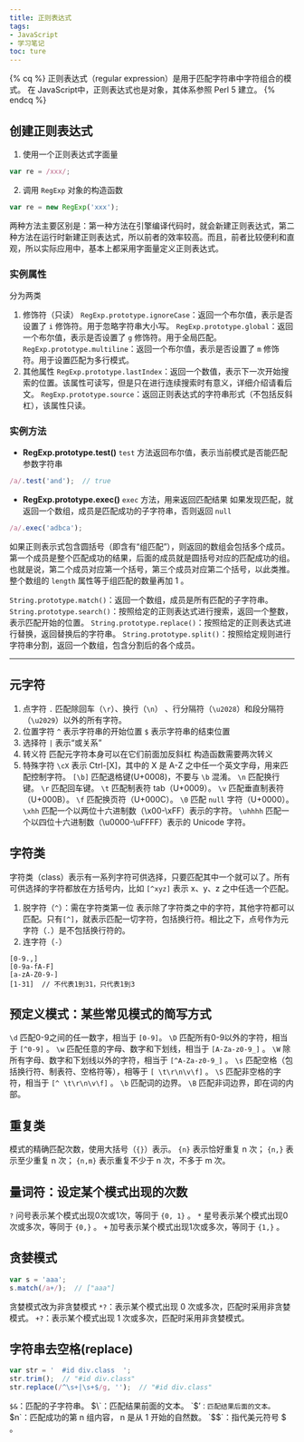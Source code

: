```yaml
---
title: 正则表达式
tags:
- JavaScript
- 学习笔记
toc: ture
---
```


{% cq %}
正则表达式（regular expression）是用于匹配字符串中字符组合的模式。
在 JavaScript中，正则表达式也是对象，其体系参照 Perl 5 建立。
{% endcq %}

<!-- more -->

## 创建正则表达式
1. 使用一个正则表达式字面量
```js
var re = /xxx/;
```
2. 调用 `RegExp` 对象的构造函数
```js
var re = new RegExp('xxx');
```
两种方法主要区别是：第一种方法在引擎编译代码时，就会新建正则表达式，第二种方法在运行时新建正则表达式，所以前者的效率较高。而且，前者比较便利和直观，所以实际应用中，基本上都采用字面量定义正则表达式。

### 实例属性
分为两类
1. 修饰符（只读）
`RegExp.prototype.ignoreCase`：返回一个布尔值，表示是否设置了 `i` 修饰符。用于忽略字符串大小写。
`RegExp.prototype.global`：返回一个布尔值，表示是否设置了 `g` 修饰符。用于全局匹配。
`RegExp.prototype.multiline`：返回一个布尔值，表示是否设置了 `m` 修饰符。用于设置匹配为多行模式。
2. 其他属性
`RegExp.prototype.lastIndex`：返回一个数值，表示下一次开始搜索的位置。该属性可读写，但是只在进行连续搜索时有意义，详细介绍请看后文。
`RegExp.prototype.source`：返回正则表达式的字符串形式（不包括反斜杠），该属性只读。

### 实例方法
- **RegExp.prototype.test()**
`test` 方法返回布尔值，表示当前模式是否能匹配参数字符串
```js
/a/.test('and');  // true
```
- **RegExp.prototype.exec()**
`exec` 方法，用来返回匹配结果
如果发现匹配，就返回一个数组，成员是匹配成功的子字符串，否则返回 `null`
```js
/a/.exec('adbca');
```

如果正则表示式包含圆括号（即含有“组匹配”），则返回的数组会包括多个成员。第一个成员是整个匹配成功的结果，后面的成员就是圆括号对应的匹配成功的组。也就是说，第二个成员对应第一个括号，第三个成员对应第二个括号，以此类推。整个数组的 `length` 属性等于组匹配的数量再加 1 。

`String.prototype.match()`：返回一个数组，成员是所有匹配的子字符串。
`String.prototype.search()`：按照给定的正则表达式进行搜索，返回一个整数，表示匹配开始的位置。
`String.prototype.replace()`：按照给定的正则表达式进行替换，返回替换后的字符串。
`String.prototype.split()`：按照给定规则进行字符串分割，返回一个数组，包含分割后的各个成员。

---
## 元字符
1. 点字符
`.` 匹配除回车（`\r`）、换行（`\n`） 、行分隔符（`\u2028`）和段分隔符（`\u2029`）以外的所有字符。
2. 位置字符
`^` 表示字符串的开始位置
`$` 表示字符串的结束位置
3. 选择符
`|` 表示“或关系”
4. 转义符
匹配元字符本身可以在它们前面加反斜杠
构造函数需要两次转义
5. 特殊字符
`\cX` 表示 Ctrl-[X]，其中的 X 是 A-Z 之中任一个英文字母，用来匹配控制字符。
`[\b]` 匹配退格键(U+0008)，不要与 `\b` 混淆。
`\n` 匹配换行键。
`\r` 匹配回车键。
`\t` 匹配制表符 tab（U+0009）。
`\v` 匹配垂直制表符（U+000B）。
`\f` 匹配换页符（U+000C）。
`\0` 匹配 `null` 字符（U+0000）。
`\xhh` 匹配一个以两位十六进制数（\x00-\xFF）表示的字符。
`\uhhhh` 匹配一个以四位十六进制数（\u0000-\uFFFF）表示的 Unicode 字符。

## 字符类
字符类（class）表示有一系列字符可供选择，只要匹配其中一个就可以了。所有可供选择的字符都放在方括号内，比如 `[^xyz]` 表示 x、y、z 之中任选一个匹配。
1. 脱字符（`^`）：需在字符类第一位
表示除了字符类之中的字符，其他字符都可以匹配。只有`[^]`，就表示匹配一切字符，包括换行符。相比之下，点号作为元字符（`.`）是不包括换行符的。
2. 连字符（`-`）
```
[0-9.,]
[0-9a-fA-F]
[a-zA-Z0-9-]
[1-31]  // 不代表1到31，只代表1到3
```

## 预定义模式：某些常见模式的简写方式
`\d` 匹配0-9之间的任一数字，相当于 `[0-9]`。
`\D` 匹配所有0-9以外的字符，相当于 `[^0-9]` 。
`\w` 匹配任意的字母、数字和下划线，相当于 `[A-Za-z0-9_]` 。
`\W` 除所有字母、数字和下划线以外的字符，相当于 `[^A-Za-z0-9_]` 。
`\s` 匹配空格（包括换行符、制表符、空格符等），相等于 `[ \t\r\n\v\f]` 。
`\S` 匹配非空格的字符，相当于 `[^ \t\r\n\v\f]` 。
`\b` 匹配词的边界。
`\B` 匹配非词边界，即在词的内部。

## 重复类
模式的精确匹配次数，使用大括号（`{}`）表示。
`{n}` 表示恰好重复 n 次；
`{n,}` 表示至少重复 n 次； 
`{n,m}` 表示重复不少于 n 次，不多于 m 次。

## 量词符：设定某个模式出现的次数
`?` 问号表示某个模式出现0次或1次，等同于 `{0, 1}` 。
`*` 星号表示某个模式出现0次或多次，等同于 `{0,}` 。
`+` 加号表示某个模式出现1次或多次，等同于 `{1,}` 。

## 贪婪模式
```js
var s = 'aaa';
s.match(/a+/);  // ["aaa"]
```
贪婪模式改为非贪婪模式
`*?`：表示某个模式出现 0 次或多次，匹配时采用非贪婪模式。
`+?`：表示某个模式出现 1 次或多次，匹配时采用非贪婪模式。

## 字符串去空格(replace)
```js
var str = '  #id div.class  ';
str.trim();  // "#id div.class"
str.replace(/^\s+|\s+$/g, '');  // "#id div.class"
```

`$&`：匹配的子字符串。
$\`：匹配结果前面的文本。
`$’`：匹配结果后面的文本。
`$n`：匹配成功的第 n 组内容， n 是从 1 开始的自然数。
`$$`：指代美元符号 $ 。
